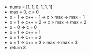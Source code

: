 - nums = [1, 1, 0, 1, 1, 1]
- max = 0, c = 0
- x = 1 -> c++ = 1 -> c > max -> max = 1
- x = 1 -> c++ = 2 -> c > max -> max = 2
- x = 0 -> c = 0
- x = 1 -> c++ = 1
- x = 1 -> c++ = 2
- x = 1 -> c++ = 3 > max -> max = 3
- return 3
